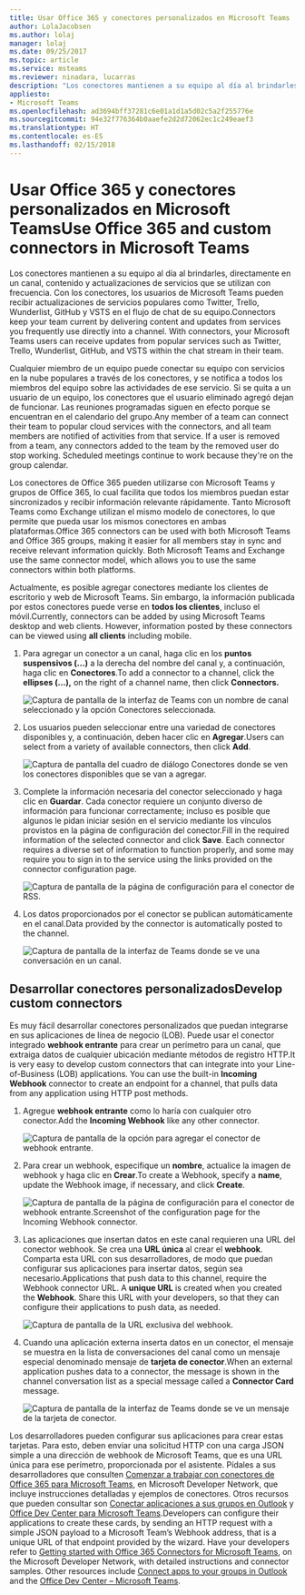 ```yaml
---
title: Usar Office 365 y conectores personalizados en Microsoft Teams
author: LolaJacobsen
ms.author: lolaj
manager: lolaj
ms.date: 09/25/2017
ms.topic: article
ms.service: msteams
ms.reviewer: ninadara, lucarras
description: "Los conectores mantienen a su equipo al día al brindarles, directamente en un canal, contenido y actualizaciones de servicios que se utilizan con frecuencia."
appliesto:
- Microsoft Teams
ms.openlocfilehash: ad3694bff37281c6e01a1d1a5d02c5a2f255776e
ms.sourcegitcommit: 94e32f776364b0aaefe2d2d72062ec1c249eaef3
ms.translationtype: HT
ms.contentlocale: es-ES
ms.lasthandoff: 02/15/2018
---
```

<a name="use-office-365-and-custom-connectors-in-microsoft-teams"></a><span data-ttu-id="0e2cd-103">Usar Office 365 y conectores personalizados en Microsoft Teams</span><span class="sxs-lookup"><span data-stu-id="0e2cd-103">Use Office 365 and custom connectors in Microsoft Teams</span></span>
=======================================================

<span data-ttu-id="0e2cd-p101">Los conectores mantienen a su equipo al día al brindarles, directamente en un canal, contenido y actualizaciones de servicios que se utilizan con frecuencia. Con los conectores, los usuarios de Microsoft Teams pueden recibir actualizaciones de servicios populares como Twitter, Trello, Wunderlist, GitHub y VSTS en el flujo de chat de su equipo.</span><span class="sxs-lookup"><span data-stu-id="0e2cd-p101">Connectors keep your team current by delivering content and updates from services you frequently use directly into a channel. With connectors, your Microsoft Teams users can receive updates from popular services such as Twitter, Trello, Wunderlist, GitHub, and VSTS within the chat stream in their team.</span></span>

<span data-ttu-id="0e2cd-p102">Cualquier miembro de un equipo puede conectar su equipo con servicios en la nube populares a través de los conectores, y se notifica a todos los miembros del equipo sobre las actividades de ese servicio. Si se quita a un usuario de un equipo, los conectores que el usuario eliminado agregó dejan de funcionar. Las reuniones programadas siguen en efecto porque se encuentran en el calendario del grupo.</span><span class="sxs-lookup"><span data-stu-id="0e2cd-p102">Any member of a team can connect their team to popular cloud services with the connectors, and all team members are notified of activities from that service. If a user is removed from a team, any connectors added to the team by the removed user do stop working. Scheduled meetings continue to work because they're on the group calendar.</span></span>

<span data-ttu-id="0e2cd-p103">Los conectores de Office 365 pueden utilizarse con Microsoft Teams y grupos de Office 365, lo cual facilita que todos los miembros puedan estar sincronizados y recibir información relevante rápidamente. Tanto Microsoft Teams como Exchange utilizan el mismo modelo de conectores, lo que permite que pueda usar los mismos conectores en ambas plataformas.</span><span class="sxs-lookup"><span data-stu-id="0e2cd-p103">Office 365 connectors can be used with both Microsoft Teams and Office 365 groups, making it easier for all members stay in sync and receive relevant information quickly. Both Microsoft Teams and Exchange use the same connector model, which allows you to use the same connectors within both platforms.</span></span>

<span data-ttu-id="0e2cd-p104">Actualmente, es posible agregar conectores mediante los clientes de escritorio y web de Microsoft Teams. Sin embargo, la información publicada por estos conectores puede verse en **todos los clientes**, incluso el móvil.</span><span class="sxs-lookup"><span data-stu-id="0e2cd-p104">Currently, connectors can be added by using Microsoft Teams desktop and web clients. However, information posted by these connectors can be viewed using **all clients** including mobile.</span></span>

1.  <span data-ttu-id="0e2cd-113">Para agregar un conector a un canal, haga clic en los **puntos suspensivos (...)** a la derecha del nombre del canal y, a continuación, haga clic en **Conectores**.</span><span class="sxs-lookup"><span data-stu-id="0e2cd-113">To add a connector to a channel, click the **ellipses (…),** on the right of a channel name, then click **Connectors.**</span></span>

    ![Captura de pantalla de la interfaz de Teams con un nombre de canal seleccionado y la opción Conectores seleccionada.](media/Use_Office_365_and_custom_connectors_in_Microsoft_Teams_image1.png)

2.  <span data-ttu-id="0e2cd-115">Los usuarios pueden seleccionar entre una variedad de conectores disponibles y, a continuación, deben hacer clic en **Agregar**.</span><span class="sxs-lookup"><span data-stu-id="0e2cd-115">Users can select from a variety of available connectors, then click **Add**.</span></span>

    ![Captura de pantalla del cuadro de diálogo Conectores donde se ven los conectores disponibles que se van a agregar.](media/Use_Office_365_and_custom_connectors_in_Microsoft_Teams_image2.png)

3.  <span data-ttu-id="0e2cd-p105">Complete la información necesaria del conector seleccionado y haga clic en **Guardar**. Cada conector requiere un conjunto diverso de información para funcionar correctamente; incluso es posible que algunos le pidan iniciar sesión en el servicio mediante los vínculos provistos en la página de configuración del conector.</span><span class="sxs-lookup"><span data-stu-id="0e2cd-p105">Fill in the required information of the selected connector and click **Save**. Each connector requires a diverse set of information to function properly, and some may require you to sign in to the service using the links provided on the connector configuration page.</span></span>

    ![Captura de pantalla de la página de configuración para el conector de RSS.](media/Use_Office_365_and_custom_connectors_in_Microsoft_Teams_image3.png)

4.  <span data-ttu-id="0e2cd-120">Los datos proporcionados por el conector se publican automáticamente en el canal.</span><span class="sxs-lookup"><span data-stu-id="0e2cd-120">Data provided by the connector is automatically posted to the channel.</span></span>

    ![Captura de pantalla de la interfaz de Teams donde se ve una conversación en un canal.](media/Use_Office_365_and_custom_connectors_in_Microsoft_Teams_image4.png)

<a name="develop-custom-connectors"></a><span data-ttu-id="0e2cd-122">Desarrollar conectores personalizados</span><span class="sxs-lookup"><span data-stu-id="0e2cd-122">Develop custom connectors</span></span>
-----------------------------

<span data-ttu-id="0e2cd-p106">Es muy fácil desarrollar conectores personalizados que puedan integrarse en sus aplicaciones de línea de negocio (LOB). Puede usar el conector integrado **webhook entrante** para crear un perímetro para un canal, que extraiga datos de cualquier ubicación mediante métodos de registro HTTP.</span><span class="sxs-lookup"><span data-stu-id="0e2cd-p106">It is very easy to develop custom connectors that can integrate into your Line-of-Business (LOB) applications. You can use the built-in **Incoming Webhook** connector to create an endpoint for a channel, that pulls data from any application using HTTP post methods.</span></span>

1.  <span data-ttu-id="0e2cd-125">Agregue **webhook entrante** como lo haría con cualquier otro conector.</span><span class="sxs-lookup"><span data-stu-id="0e2cd-125">Add the **Incoming Webhook** like any other connector.</span></span>

    ![Captura de pantalla de la opción para agregar el conector de webhook entrante.](media/Use_Office_365_and_custom_connectors_in_Microsoft_Teams_image5.png)

2.  <span data-ttu-id="0e2cd-127">Para crear un webhook, especifique un **nombre**, actualice la imagen de webhook y haga clic en **Crear**.</span><span class="sxs-lookup"><span data-stu-id="0e2cd-127">To create a Webhook, specify a **name**, update the Webhook image, if necessary, and click **Create**.</span></span>

    ![<span data-ttu-id="0e2cd-128">Captura de pantalla de la página de configuración para el conector de webhook entrante.</span><span class="sxs-lookup"><span data-stu-id="0e2cd-128">Screenshot of the configuration page for the Incoming Webhook connector.</span></span> ](media/Use_Office_365_and_custom_connectors_in_Microsoft_Teams_image6.png)

3.  <span data-ttu-id="0e2cd-p107">Las aplicaciones que insertan datos en este canal requieren una URL del conector webhook. Se crea una **URL única** al crear el **webhook**. Comparta esta URL con sus desarrolladores, de modo que puedan configurar sus aplicaciones para insertar datos, según sea necesario.</span><span class="sxs-lookup"><span data-stu-id="0e2cd-p107">Applications that push data to this channel, require the Webhook connector URL. A **unique URL** is created when you created the **Webhook**. Share this URL with your developers, so that they can configure their applications to push data, as needed.</span></span>

    ![Captura de pantalla de la URL exclusiva del webhook.](media/Use_Office_365_and_custom_connectors_in_Microsoft_Teams_image7.png)

4.  <span data-ttu-id="0e2cd-133">Cuando una aplicación externa inserta datos en un conector, el mensaje se muestra en la lista de conversaciones del canal como un mensaje especial denominado mensaje de **tarjeta de conector**.</span><span class="sxs-lookup"><span data-stu-id="0e2cd-133">When an external application pushes data to a connector, the message is shown in the channel conversation list as a special message called a **Connector Card** message.</span></span>

    ![Captura de pantalla de la interfaz de Teams donde se ve un mensaje de la tarjeta de conector.](media/Use_Office_365_and_custom_connectors_in_Microsoft_Teams_image8.png)

<span data-ttu-id="0e2cd-p108">Los desarrolladores pueden configurar sus aplicaciones para crear estas tarjetas. Para esto, deben enviar una solicitud HTTP con una carga JSON simple a una dirección de webhook de Microsoft Teams, que es una URL única para ese perímetro, proporcionada por el asistente. Pídales a sus desarrolladores que consulten [Comenzar a trabajar con conectores de Office 365 para Microsoft Teams](https://go.microsoft.com/fwlink/?linkid=855783), en Microsoft Developer Network, que incluye instrucciones detalladas y ejemplos de conectores. Otros recursos que pueden consultar son [Conectar aplicaciones a sus grupos en Outlook](https://support.office.com/article/Connect-apps-to-your-groups-in-Outlook-ed0ce547-038f-4902-b9b3-9e518ae6fbab) y [Office Dev Center para Microsoft Teams](https://go.microsoft.com/fwlink/?linkid=855784).</span><span class="sxs-lookup"><span data-stu-id="0e2cd-p108">Developers can configure their applications to create these cards, by sending an HTTP request with a simple JSON payload to a Microsoft Team’s Webhook address, that is a unique URL of that endpoint provided by the wizard. Have your developers refer to [Getting started with Office 365 Connectors for Microsoft Teams](https://go.microsoft.com/fwlink/?linkid=855783), on the Microsoft Developer Network, with detailed instructions and connector samples. Other resources include [Connect apps to your groups in Outlook](https://support.office.com/article/Connect-apps-to-your-groups-in-Outlook-ed0ce547-038f-4902-b9b3-9e518ae6fbab) and the [Office Dev Center – Microsoft Teams](https://go.microsoft.com/fwlink/?linkid=855784).</span></span>
